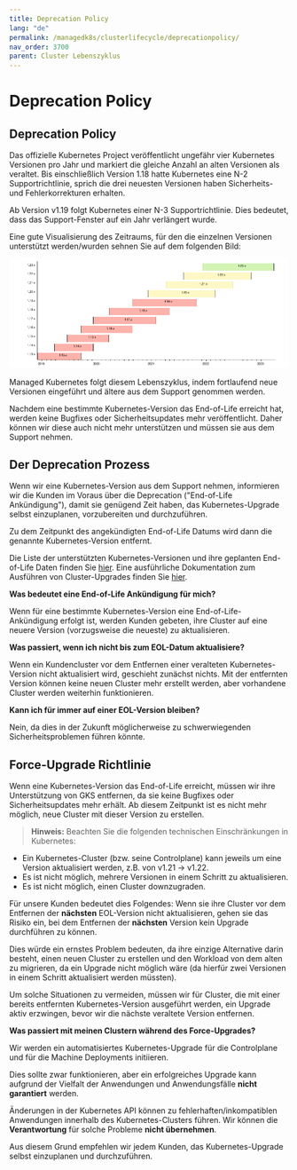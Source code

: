 ```yaml
---
title: Deprecation Policy
lang: "de"
permalink: /managedk8s/clusterlifecycle/deprecationpolicy/
nav_order: 3700
parent: Cluster Lebenszyklus
---
```

<!-- LTeX:  language=de-DE -->
# Deprecation Policy

## Deprecation Policy

Das offizielle Kubernetes Project veröffentlicht ungefähr vier Kubernetes Versionen pro Jahr und markiert die gleiche Anzahl an alten Versionen als veraltet. Bis einschließlich Version 1.18 hatte Kubernetes eine N-2 Supportrichtlinie, sprich die drei neuesten Versionen haben Sicherheits- und Fehlerkorrekturen erhalten.

Ab Version v1.19 folgt Kubernetes einer N-3 Supportrichtlinie. Dies bedeutet, dass das Support-Fenster auf ein Jahr verlängert wurde.

Eine gute Visualisierung des Zeitraums, für den die einzelnen Versionen unterstützt werden/wurden sehnen Sie auf dem folgenden Bild:

[![K8sVersionSupport](../images/k8s_version_support.png)](https://endoflife.date/kubernetes)

Managed Kubernetes folgt diesem Lebenszyklus, indem fortlaufend neue Versionen eingeführt und ältere aus dem Support genommen werden.

Nachdem eine bestimmte Kubernetes-Version das End-of-Life erreicht hat, werden keine Bugfixes oder Sicherheitsupdates mehr veröffentlicht. Daher können wir diese auch nicht mehr unterstützen und müssen sie aus dem Support nehmen.

## Der Deprecation Prozess

Wenn wir eine Kubernetes-Version aus dem Support nehmen, informieren wir die Kunden im Voraus über die Deprecation ("End-of-Life Ankündigung"), damit sie genügend Zeit haben, das Kubernetes-Upgrade selbst einzuplanen, vorzubereiten und durchzuführen.

Zu dem Zeitpunkt des angekündigten End-of-Life Datums wird dann die genannte Kubernetes-Version entfernt.

Die Liste der unterstützten Kubernetes-Versionen und ihre geplanten End-of-Life Daten finden Sie [hier](/managek8s/about/kubernetesversions). Eine ausführliche Dokumentation zum Ausführen von Cluster-Upgrades finden Sie [hier](../upgradingacluster/).

**Was bedeutet eine End-of-Life Ankündigung für mich?**

Wenn für eine bestimmte Kubernetes-Version eine End-of-Life-Ankündigung erfolgt ist, werden Kunden gebeten, ihre Cluster auf eine neuere Version (vorzugsweise die neueste) zu aktualisieren.

**Was passiert, wenn ich nicht bis zum EOL-Datum aktualisiere?**

Wenn ein Kundencluster vor dem Entfernen einer veralteten Kubernetes-Version nicht aktualisiert wird, geschieht zunächst nichts. Mit der entfernten Version können keine neuen Cluster mehr erstellt werden, aber vorhandene Cluster werden weiterhin funktionieren.

**Kann ich für immer auf einer EOL-Version bleiben?**

Nein, da dies in der Zukunft möglicherweise zu schwerwiegenden Sicherheitsproblemen führen könnte.

## Force-Upgrade Richtlinie

Wenn eine Kubernetes-Version das End-of-Life erreicht, müssen wir ihre Unterstützung von GKS entfernen, da sie keine Bugfixes oder Sicherheitsupdates mehr erhält. Ab diesem Zeitpunkt ist es nicht mehr möglich, neue Cluster mit dieser Version zu erstellen.

> **Hinweis:** Beachten Sie die folgenden technischen Einschränkungen in Kubernetes:

* Ein Kubernetes-Cluster (bzw. seine Controlplane) kann jeweils um eine Version aktualisiert werden, z.B. von v1.21 → v1.22.
* Es ist nicht möglich, mehrere Versionen in einem Schritt zu aktualisieren.
* Es ist nicht möglich, einen Cluster downzugraden.

Für unsere Kunden bedeutet dies Folgendes: Wenn sie ihre Cluster vor dem Entfernen der **nächsten** EOL-Version nicht aktualisieren, gehen sie das Risiko ein, bei dem Entfernen der **nächsten** Version kein Upgrade durchführen zu können.

Dies würde ein ernstes Problem bedeuten, da ihre einzige Alternative darin besteht, einen neuen Cluster zu erstellen und den Workload von dem alten zu migrieren, da ein Upgrade nicht möglich wäre (da hierfür zwei Versionen in einem Schritt aktualisiert werden müssten).

Um solche Situationen zu vermeiden, müssen wir für Cluster, die mit einer bereits entfernten Kubernetes-Version ausgeführt werden, ein Upgrade aktiv erzwingen, bevor wir die nächste veraltete Version entfernen.

**Was passiert mit meinen Clustern während des Force-Upgrades?**

Wir werden ein automatisiertes Kubernetes-Upgrade für die Controlplane und für die Machine Deployments initiieren.

Dies sollte zwar funktionieren, aber ein erfolgreiches Upgrade kann aufgrund der Vielfalt der Anwendungen und Anwendungsfälle **nicht garantiert** werden.

Änderungen in der Kubernetes API können zu fehlerhaften/inkompatiblen Anwendungen innerhalb des Kubernetes-Clusters führen. Wir können die **Verantwortung** für solche Probleme **nicht übernehmen**.

Aus diesem Grund empfehlen wir jedem Kunden, das Kubernetes-Upgrade selbst einzuplanen und durchzuführen.
